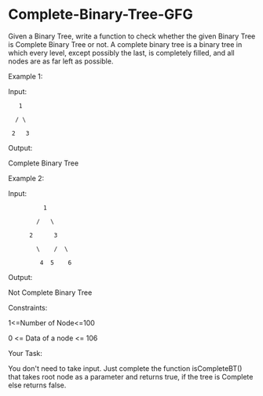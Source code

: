 # Complete-Binary-Tree-GFG


Given a Binary Tree, write a function to check whether the given Binary Tree is Complete Binary Tree or not. A complete binary tree is a binary tree in which every level, except possibly the last, is completely filled, and all nodes are as far left as possible.


Example 1:


Input:



       1

      / \
     
     2   3
Output:


Complete Binary Tree


Example 2:


Input:


              1
         
            /   \
          
          2      3
          
            \    /  \
            
             4  5    6
Output:


Not Complete Binary Tree


Constraints:


1<=Number of Node<=100


0 <= Data of a node <= 106


Your Task:


You don't need to take input. Just complete the function isCompleteBT() that takes root node as a parameter and returns true, if the tree is Complete else returns false.
